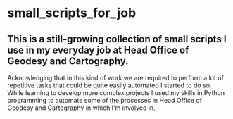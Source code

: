 # small_scripts_for_job
## This is a still-growing collection of small scripts I use in my everyday job at Head Office of Geodesy and Cartography.

Acknowledging that in this kind of work we are required to perform a lot of repetitive tasks that could be quite easily automated I started to do so.
While learning to develop more complex projects I used my skills in Python programming to automate some of the processes in Head Office of Geodesy and Cartography
in which I'm involved in.
